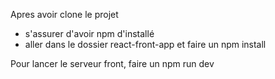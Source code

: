 Apres avoir clone le projet 
- s'assurer d'avoir npm d'installé
- aller dans le dossier react-front-app et faire un npm install

Pour lancer le serveur front, faire un npm run dev